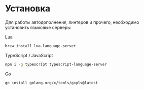 # Установка
Для работы автодополнения, линтеров и прочего, необходимо установить языковые серверы

Lua
```sh
brew install lua-language-server
```

TypeScript / JavaScript
```sh
npm i -g typescript typescript-language-server
```

Go
```sh
go install golang.org/x/tools/gopls@latest
```
